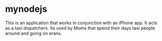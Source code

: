 mynodejs
========

This is an application that works in conjunction with an iPhone app.
It acts as a taxi dispatchers.  Its used by Moms that spend their days
taxi people around and going on erans.

